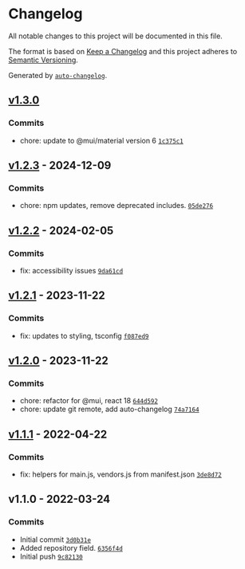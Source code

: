 # Changelog

All notable changes to this project will be documented in this file.

The format is based on [Keep a Changelog](https://keepachangelog.com/en/1.0.0/)
and this project adheres to [Semantic Versioning](https://semver.org/spec/v2.0.0.html).

Generated by [`auto-changelog`](https://github.com/CookPete/auto-changelog).

## [v1.3.0](https://github.com/ChumsInc/current-openings/compare/v1.2.3...v1.3.0)

### Commits

- chore: update to @mui/material version 6 [`1c375c1`](https://github.com/ChumsInc/current-openings/commit/1c375c16db019be7af109b19457ac1c607efe0ee)

## [v1.2.3](https://github.com/ChumsInc/current-openings/compare/v1.2.2...v1.2.3) - 2024-12-09

### Commits

- chore: npm updates, remove deprecated includes. [`05de276`](https://github.com/ChumsInc/current-openings/commit/05de276336e5e18e1151333721159a17a411d7e0)

## [v1.2.2](https://github.com/ChumsInc/current-openings/compare/v1.2.1...v1.2.2) - 2024-02-05

### Commits

- fix: accessibility issues [`9da61cd`](https://github.com/ChumsInc/current-openings/commit/9da61cd1853bc03ee75211ee7b10b75181525bb5)

## [v1.2.1](https://github.com/ChumsInc/current-openings/compare/v1.2.0...v1.2.1) - 2023-11-22

### Commits

- fix: updates to styling, tsconfig [`f087ed9`](https://github.com/ChumsInc/current-openings/commit/f087ed97320459e8fe470c4b11d8661897ea23de)

## [v1.2.0](https://github.com/ChumsInc/current-openings/compare/v1.1.1...v1.2.0) - 2023-11-22

### Commits

- chore: refactor for @mui, react 18 [`644d592`](https://github.com/ChumsInc/current-openings/commit/644d5928bd5afd6115cf63a82c86c61e32b38c0b)
- chore: update git remote,  add auto-changelog [`74a7164`](https://github.com/ChumsInc/current-openings/commit/74a71646d863a6c1a03864b52f64021dbd7bf92a)

## [v1.1.1](https://github.com/ChumsInc/current-openings/compare/v1.1.0...v1.1.1) - 2022-04-22

### Commits

- fix: helpers for main.js, vendors.js from manifest.json [`3de8d72`](https://github.com/ChumsInc/current-openings/commit/3de8d7248f5b4759e6ab189f77b9d131c2d6436e)

## v1.1.0 - 2022-03-24

### Commits

- Initial commit [`3d0b31e`](https://github.com/ChumsInc/current-openings/commit/3d0b31ee96489bbaf6e2ba0ac3e478c1c239da0d)
- Added repository field. [`6356f4d`](https://github.com/ChumsInc/current-openings/commit/6356f4d78efd13689b14d561d25586330cef4e6b)
- Initial push [`9c82130`](https://github.com/ChumsInc/current-openings/commit/9c82130b269b1fbe47a1844c883fab9dd56c416f)
